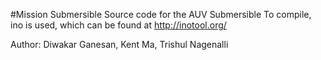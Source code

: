 #Mission Submersible
Source code for the AUV Submersible
To compile, ino is used, which can be found at <http://inotool.org/>

Author: Diwakar Ganesan, Kent Ma, Trishul Nagenalli
